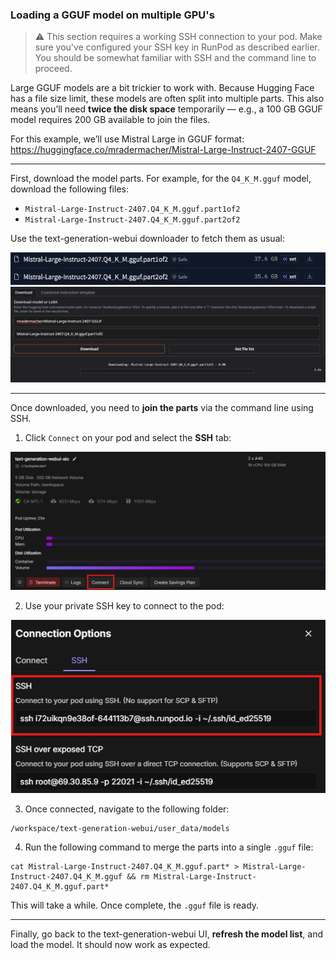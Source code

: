 ### Loading a GGUF model on multiple GPU's

> ⚠️ This section requires a working SSH connection to your pod. Make sure you've configured your SSH key in RunPod as described earlier. You should be somewhat familiar with SSH and the command line to proceed.

Large GGUF models are a bit trickier to work with. Because Hugging Face has a file size limit, these models are often split into multiple parts. This also means you’ll need **twice the disk space** temporarily — e.g., a 100 GB GGUF model requires 200 GB available to join the files.

For this example, we’ll use Mistral Large in GGUF format:  
https://huggingface.co/mradermacher/Mistral-Large-Instruct-2407-GGUF

---

First, download the model parts. For example, for the `Q4_K_M.gguf` model, download the following files:

- `Mistral-Large-Instruct-2407.Q4_K_M.gguf.part1of2`
- `Mistral-Large-Instruct-2407.Q4_K_M.gguf.part2of2`

Use the text-generation-webui downloader to fetch them as usual:

![gguf parts](images/pic25.png)  
![gguf parts 2](images/pic26.png)

---

Once downloaded, you need to **join the parts** via the command line using SSH.

1. Click `Connect` on your pod and select the **SSH** tab:

![connect again](images/pic27.png)

2. Use your private SSH key to connect to the pod:

![ssh](images/pic28.png)

3. Once connected, navigate to the following folder:
```
/workspace/text-generation-webui/user_data/models
```

4. Run the following command to merge the parts into a single `.gguf` file:
```
cat Mistral-Large-Instruct-2407.Q4_K_M.gguf.part* > Mistral-Large-Instruct-2407.Q4_K_M.gguf && rm Mistral-Large-Instruct-2407.Q4_K_M.gguf.part*
```

This will take a while. Once complete, the `.gguf` file is ready.

---

Finally, go back to the text-generation-webui UI, **refresh the model list**, and load the model. It should now work as expected.
